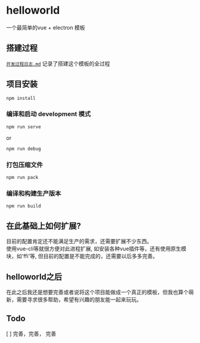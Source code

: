# helloworld
一个最简单的vue + electron 模板
## 搭建过程
[`开发过程日志.md`](./开发过程日志.md) 记录了搭建这个模板的全过程
## 项目安装
```
npm install
```

### 编译和启动 development 模式
```
npm run serve
```
or
```
npm run debug 
```
### 打包压缩文件
```
npm run pack
```
### 编译和构建生产版本
```
npm run build
```

## 在此基础上如何扩展?
目前的配置肯定还不能满足生产的需求，还需要扩展不少东西。  
使用vue-cli等就很方便对此进程扩展, 如安装各种vue插件等，还有使用原生模块，如'ffi'等, 但目前的配置是不能完成的，还需要以后多多完善。

## helloworld之后
在此之后我还是想要完善或者说将这个项目能做成一个真正的模板，但我也算个萌新，需要寻求很多帮助，希望有兴趣的朋友能一起来玩玩。

## Todo
[ ] 完善，完善， 完善
